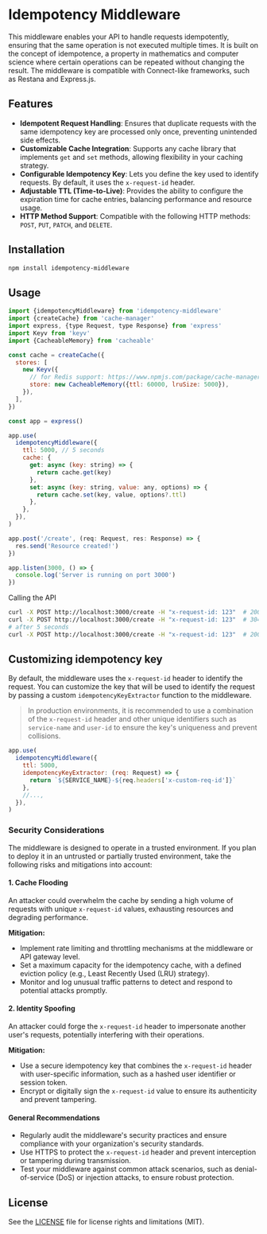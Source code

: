 # Idempotency Middleware

This middleware enables your API to handle requests idempotently, ensuring that the same operation is not executed multiple times. It is built on the concept of idempotence, a property in mathematics and computer science where certain operations can be repeated without changing the result. The middleware is compatible with Connect-like frameworks, such as Restana and Express.js.

## Features

- **Idempotent Request Handling**: Ensures that duplicate requests with the same idempotency key are processed only once, preventing unintended side effects.
- **Customizable Cache Integration**: Supports any cache library that implements `get` and `set` methods, allowing flexibility in your caching strategy.
- **Configurable Idempotency Key**: Lets you define the key used to identify requests. By default, it uses the `x-request-id` header.
- **Adjustable TTL (Time-to-Live)**: Provides the ability to configure the expiration time for cache entries, balancing performance and resource usage.
- **HTTP Method Support**: Compatible with the following HTTP methods: `POST`, `PUT`, `PATCH`, and `DELETE`.

## Installation

```bash
npm install idempotency-middleware
```

## Usage

```javascript
import {idempotencyMiddleware} from 'idempotency-middleware'
import {createCache} from 'cache-manager'
import express, {type Request, type Response} from 'express'
import Keyv from 'keyv'
import {CacheableMemory} from 'cacheable'

const cache = createCache({
  stores: [
    new Keyv({
      // for Redis support: https://www.npmjs.com/package/cache-manager#update-on-redis-and-ioredis-support
      store: new CacheableMemory({ttl: 60000, lruSize: 5000}),
    }),
  ],
})

const app = express()

app.use(
  idempotencyMiddleware({
    ttl: 5000, // 5 seconds
    cache: {
      get: async (key: string) => {
        return cache.get(key)
      },
      set: async (key: string, value: any, options) => {
        return cache.set(key, value, options?.ttl)
      },
    },
  }),
)

app.post('/create', (req: Request, res: Response) => {
  res.send('Resource created!')
})

app.listen(3000, () => {
  console.log('Server is running on port 3000')
})
```

Calling the API

```bash
curl -X POST http://localhost:3000/create -H "x-request-id: 123"  # 200 -> Resource created!
curl -X POST http://localhost:3000/create -H "x-request-id: 123"  # 304
# after 5 seconds
curl -X POST http://localhost:3000/create -H "x-request-id: 123"  # 200 -> Resource created!
```

## Customizing idempotency key

By default, the middleware uses the `x-request-id` header to identify the request. You can customize the key that will be used to identify the request by passing a custom `idempotencyKeyExtractor` function to the middleware.

> In production environments, it is recommended to use a combination of the `x-request-id` header and other unique identifiers such as `service-name` and `user-id` to ensure the key's uniqueness and prevent collisions.

```javascript
app.use(
  idempotencyMiddleware({
    ttl: 5000,
    idempotencyKeyExtractor: (req: Request) => {
      return `${SERVICE_NAME}-${req.headers['x-custom-req-id']}`
    },
    //...,
  }),
)
```

### Security Considerations

The middleware is designed to operate in a trusted environment. If you plan to deploy it in an untrusted or partially trusted environment, take the following risks and mitigations into account:

#### 1. **Cache Flooding**

An attacker could overwhelm the cache by sending a high volume of requests with unique `x-request-id` values, exhausting resources and degrading performance.

**Mitigation:**

- Implement rate limiting and throttling mechanisms at the middleware or API gateway level.
- Set a maximum capacity for the idempotency cache, with a defined eviction policy (e.g., Least Recently Used (LRU) strategy).
- Monitor and log unusual traffic patterns to detect and respond to potential attacks promptly.

#### 2. **Identity Spoofing**

An attacker could forge the `x-request-id` header to impersonate another user's requests, potentially interfering with their operations.

**Mitigation:**

- Use a secure idempotency key that combines the `x-request-id` header with user-specific information, such as a hashed user identifier or session token.
- Encrypt or digitally sign the `x-request-id` value to ensure its authenticity and prevent tampering.

#### General Recommendations

- Regularly audit the middleware's security practices and ensure compliance with your organization's security standards.
- Use HTTPS to protect the `x-request-id` header and prevent interception or tampering during transmission.
- Test your middleware against common attack scenarios, such as denial-of-service (DoS) or injection attacks, to ensure robust protection.

## License

See the [LICENSE](LICENSE) file for license rights and limitations (MIT).
